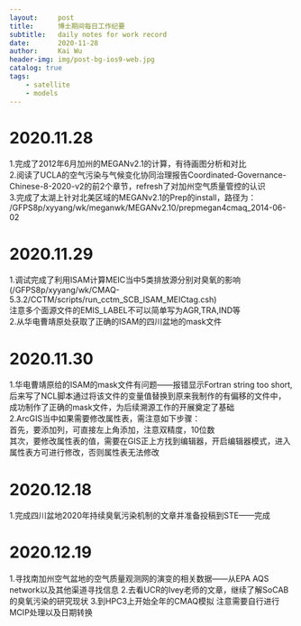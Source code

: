 ```yaml
---
layout:     post
title:      博士期间每日工作纪要
subtitle:   daily notes for work record
date:       2020-11-28
author:     Kai Wu
header-img: img/post-bg-ios9-web.jpg
catalog: true
tags:
    - satellite
    - models
---
```


# 2020.11.28
1.完成了2012年6月加州的MEGANv2.1的计算，有待画图分析和对比  
2.阅读了UCLA的空气污染与气候变化协同治理报告Coordinated-Governance-Chinese-8-2020-v2的前2个章节，refresh了对加州空气质量管控的认识  
3.完成了太湖上针对北美区域的MEGANv2.1的Prep的install，路径为：
/GFPS8p/xyyang/wk/meganwk/MEGANv2.10/prepmegan4cmaq_2014-06-02

# 2020.11.29
1.调试完成了利用ISAM计算MEIC当中5类排放源分别对臭氧的影响  
(/GFPS8p/xyyang/wk/CMAQ-5.3.2/CCTM/scripts/run_cctm_SCB_ISAM_MEICtag.csh)  
注意多个面源文件的EMIS_LABEL不可以简单写为AGR,TRA,IND等  
2.从华电曹靖原处获取了正确的ISAM的四川盆地的mask文件  

# 2020.11.30
1.华电曹靖原给的ISAM的mask文件有问题——报错显示Fortran string too short,后来写了NCL脚本通过将该文件的变量值替换到原来我制作的有偏移的文件中，成功制作了正确的mask文件，为后续溯源工作的开展奠定了基础  
2.ArcGIS当中如果需要修改属性表，需注意如下步骤：  
首先，要添加列，可直接左上角添加，注意双精度，10位数  
其次，要修改属性表的值，需要在GIS正上方找到编辑器，开启编辑器模式，进入属性表方可进行修改，否则属性表无法修改  

# 2020.12.18
1.完成四川盆地2020年持续臭氧污染机制的文章并准备投稿到STE——完成 

# 2020.12.19
1.寻找南加州空气盆地的空气质量观测网的演变的相关数据——从EPA AQS network以及其他渠道寻找信息 
2.去看UCR的Ivey老师的文章，继续了解SoCAB的臭氧污染的研究现状 
3.到HPC3上开始全年的CMAQ模拟 注意需要自行进行MCIP处理以及日期转换 
